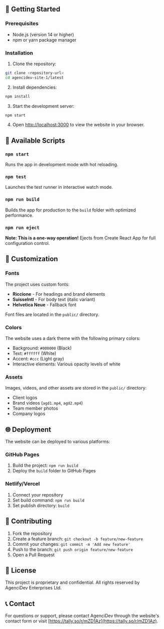 
## 🚀 Getting Started

### Prerequisites

- Node.js (version 14 or higher)
- npm or yarn package manager

### Installation

1. Clone the repository:
```bash
git clone <repository-url>
cd agencidev-site-1/latest
```

2. Install dependencies:
```bash
npm install
```

3. Start the development server:
```bash
npm start
```

4. Open [http://localhost:3000](http://localhost:3000) to view the website in your browser.

## 📜 Available Scripts

### `npm start`
Runs the app in development mode with hot reloading.

### `npm test`
Launches the test runner in interactive watch mode.

### `npm run build`
Builds the app for production to the `build` folder with optimized performance.

### `npm run eject`
**Note: This is a one-way operation!** Ejects from Create React App for full configuration control.

## 🎨 Customization

### Fonts
The project uses custom fonts:
- **Riccione** - For headings and brand elements
- **SuisseIntl** - For body text (italic variant)
- **Helvetica Neue** - Fallback font

Font files are located in the `public/` directory.

### Colors
The website uses a dark theme with the following primary colors:
- Background: `#000000` (Black)
- Text: `#ffffff` (White)
- Accent: `#ccc` (Light gray)
- Interactive elements: Various opacity levels of white

### Assets
Images, videos, and other assets are stored in the `public/` directory:
- Client logos
- Brand videos (`agd1.mp4`, `agd2.mp4`)
- Team member photos
- Company logos

## 🌐 Deployment

The website can be deployed to various platforms:

### GitHub Pages
1. Build the project: `npm run build`
2. Deploy the `build` folder to GitHub Pages

### Netlify/Vercel
1. Connect your repository
2. Set build command: `npm run build`
3. Set publish directory: `build`

## 🤝 Contributing

1. Fork the repository
2. Create a feature branch: `git checkout -b feature/new-feature`
3. Commit your changes: `git commit -m 'Add new feature'`
4. Push to the branch: `git push origin feature/new-feature`
5. Open a Pull Request

## 📄 License

This project is proprietary and confidential. All rights reserved by AgenciDev Enterprises Ltd.

## 📞 Contact

For questions or support, please contact AgenciDev through the website's contact form or visit [https://tally.so/r/mZD1Az](https://tally.so/r/mZD1Az).